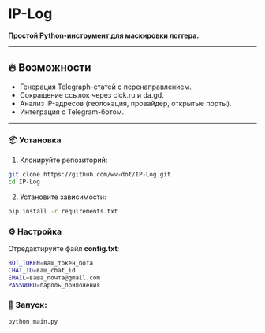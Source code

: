 # IP-Log

**Простой Python-инструмент для маскировки логгера.**

---

## 🔥 Возможности  
- Генерация Telegraph-статей с перенаправлением.
- Сокращение ссылoк через clck.ru и da.gd.
- Анализ IP-адресов (геолокация, провайдер, открытые порты).
- Интеграция с Telegram-ботом.

---

### 📦 Установка

1. Клонируйте репозиторий: 
```bash
git clone https://github.com/wv-dot/IP-Log.git
cd IP-Log
```

2. Установите зависимости:
```bash
pip install -r requirements.txt
```

### ⚙️ Настройка
Отредактируйте файл **config.txt**:
```bash
BOT_TOKEN=ваш_токен_бота  
CHAT_ID=ваш_chat_id  
EMAIL=ваша_почта@gmail.com  
PASSWORD=пароль_приложения
```
### 🚀 Запуск:
```bash
python main.py
```
